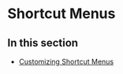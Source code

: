 
# Shortcut Menus

## In this section


-  [Customizing Shortcut Menus](ed6a98a3-243b-80ee-51ae-57dba6d8715a.md)
    
